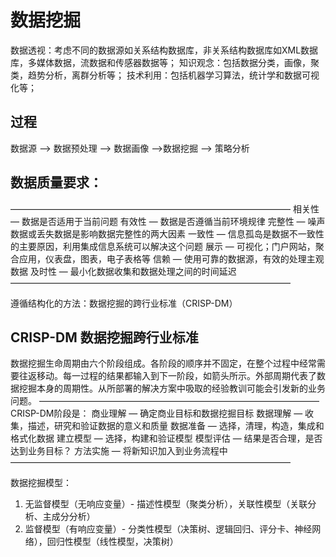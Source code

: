 # 数据挖掘
数据透视：考虑不同的数据源如关系结构数据库，非关系结构数据库如XML数据库，多媒体数据，流数据和传感器数据等；
知识观念：包括数据分类，画像，聚类，趋势分析，离群分析等；
技术利用：包括机器学习算法，统计学和数据可视化等；
## 过程
数据源 --> 数据预处理 --> 数据画像 -->数据挖掘 --> 策略分析

## 数据质量要求：
————————————————————————————————
相关性 — 数据是否适用于当前问题
有效性 — 数据是否遵循当前环境规律
完整性 — 噪声数据或丢失数据是影响数据完整性的两大因素
一致性 — 信息孤岛是数据不一致性的主要原因，利用集成信息系统可以解决这个问题
展示 — 可视化；门户网站，聚合应用，仪表盘，图表，电子表格等
信赖 — 使用可靠的数据源，有效的处理主观数据
及时性 — 最小化数据收集和数据处理之间的时间延迟
————————————————————————————————

遵循结构化的方法：数据挖掘的跨行业标准（CRISP-DM）
## CRISP-DM 数据挖掘跨行业标准
数据挖掘生命周期由六个阶段组成。各阶段的顺序并不固定，在整个过程中经常需要往返移动。每一过程的结果都输入到下一阶段，如箭头所示。外部周期代表了数据挖掘本身的周期性。从所部署的解决方案中吸取的经验教训可能会引发新的业务问题。
————————————————————————————————
CRISP-DM阶段是：
商业理解 — 确定商业目标和数据挖掘目标
数据理解 — 收集，描述，研究和验证数据的意义和质量
数据准备 — 选择，清理，构造，集成和格式化数据
建立模型 — 选择，构建和验证模型
模型评估 — 结果是否合理，是否达到业务目标？
方法实施 — 将新知识加入到业务流程中
————————————————————————————————

数据挖掘模型：
1. 无监督模型（无响应变量）- 描述性模型（聚类分析），关联性模型（关联分析、主成分分析）
2. 监督模型（有响应变量）- 分类性模型（决策树、逻辑回归、评分卡、神经网络），回归性模型（线性模型，决策树）





